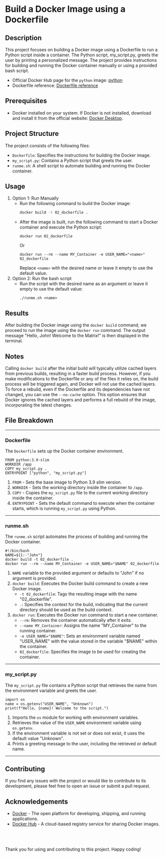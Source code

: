 # Build a Docker Image using a Dockerfile

## Description

This project focuses on building a Docker image using a Dockerfile to run a Python script inside a container. The Python script, my_script.py, greets the user by printing a personalized message. The project provides instructions for building and running the Docker container manually or using a provided bash script.

-   Official Docker Hub page for the `python` image: [python](https://hub.docker.com/_/python)
-   Dockerfile reference: [Dockerfile reference](https://docs.docker.com/engine/reference/builder/)

## Prerequisites

-   Docker installed on your system. If Docker is not installed, download and install it from the official website: [Docker Desktop](https://www.docker.com/products/docker-desktop/).

## Project Structure

The project consists of the following files:

-   `Dockerfile`: Specifies the instructions for building the Docker image.
-   `my_script.py`: Contains a Python script that greets the user.
-   `runme.sh`: A shell script to automate building and running the Docker container.

## Usage

1. Option 1: Run Manually
    - Run the following command to build the Docker image:
        ```bash
        docker build -t 02_dockerfile .
        ```
    - After the image is built, run the following command to start a Docker container and execute the Python script:
        ```
        docker run 02_dockerfile
        ```
        Or
        ```
        docker run --rm --name MY_Container -e USER_NAME="<name>" 02_dockerfile
        ```
        Replace `<name>` with the desired name or leave it empty to use the default value.
2. Option 2: Run the bash script
    - Run the script with the desired name as an argument or leave it empty to use the default value:
        ```
        ./runme.sh <name>
        ```

## Results

After building the Docker image using the `docker build` command, we proceed to run the image using the `docker run` command. The output message "Hello, John! Welcome to the Matrix!" is then displayed in the terminal.

## Notes

Calling `docker build` after the initial build will typically utilize cached layers from previous builds, resulting in a faster build process. However, if you make modifications to the Dockerfile or any of the files it relies on, the build process will be triggered again, and Docker will not use the cached layers. To force a rebuild, even if the Dockerfile and its dependencies have not changed, you can use the `--no-cache` option. This option ensures that Docker ignores the cached layers and performs a full rebuild of the image, incorporating the latest changes.

## File Breakdown

---

### Dockerfile

The `Dockerfile` sets up the Docker container environment.

```
FROM python:3.9-slim
WORKDIR /app
COPY my_script.py .
ENTRYPOINT ["python", "my_script.py"]
```

1. `FROM` - Sets the base image to Python 3.9 slim version.
2. `WORKDIR` - Sets the working directory inside the container to `/app`.
3. `COPY` - Copies the `my_script.py` file to the current working directory inside the container.
4. `ENTRYPOINT` - Sets the default command to execute when the container starts, which is running `my_script.py` using Python.

---

### runme.sh

The `runme.sh` script automates the process of building and running the Docker container.

```
#!/bin/bash
NAME=${1:-"John"}
docker build -t 02_dockerfile .
docker run --rm --name MY_Container -e USER_NAME="$NAME" 02_dockerfile
```

1. `NAME` variable to the provided argument or defaults to "John" if no argument is provided.
2. `docker build`: Executes the Docker build command to create a new Docker image.
    - `-t 02_dockerfile`: Tags the resulting image with the name "02_dockerfile".
    - `.`: Specifies the context for the build, indicating that the current directory should be used as the build context.
3. `docker run`: Executes the Docker run command to start a new container.
    - `--rm`: Removes the container automatically after it exits.
    - `--name MY_Container`: Assigns the name "MY_Container" to the running container.
    - `-e USER_NAME="$NAME"`: Sets an environment variable named "USER_NAME" with the value stored in the variable "$NAME" within the container.
    - `02_dockerfile`: Specifies the image to be used for creating the container.

---

### my_script.py

The `my_script.py` file contains a Python script that retrieves the name from the environment variable and greets the user.

```
import os
name = os.getenv("USER_NAME", "Unknown")
print(f"Hello, {name}! Welcome to the script.")
```

1. Imports the `os` module for working with environment variables.
2. Retrieves the value of the `USER_NAME` environment variable using `os.getenv`.
3. If the environment variable is not set or does not exist, it uses the default value "Unknown".
4. Prints a greeting message to the user, including the retrieved or default name.

---

## Contributing

If you find any issues with the project or would like to contribute to its development, please feel free to open an issue or submit a pull request.

## Acknowledgements

-   [Docker](https://www.docker.com/) - The open platform for developing, shipping, and running applications.
-   [Docker Hub](https://hub.docker.com/) - A cloud-based registry service for sharing Docker images.

<br>
<br>
<br>
Thank you for using and contributing to this project. Happy coding!
